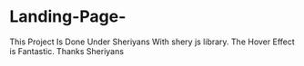 # Landing-Page-
This Project Is Done Under Sheriyans With shery js library. The Hover Effect is Fantastic.
Thanks Sheriyans
